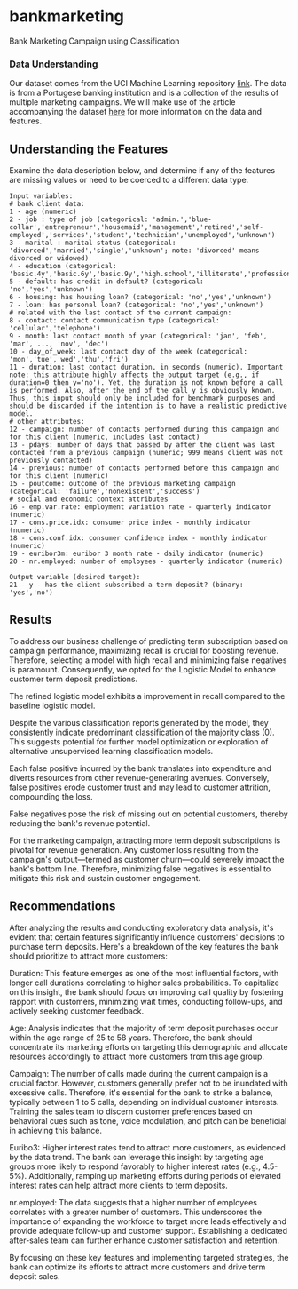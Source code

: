 # bankmarketing
Bank Marketing Campaign using Classification 

### Data Understanding

Our dataset comes from the UCI Machine Learning repository [link](https://archive.ics.uci.edu/ml/datasets/bank+marketing).  The data is from a Portugese banking institution and is a collection of the results of multiple marketing campaigns.  We will make use of the article accompanying the dataset [here](CRISP-DM-BANK.pdf) for more information on the data and features.

## Understanding the Features


Examine the data description below, and determine if any of the features are missing values or need to be coerced to a different data type.


```
Input variables:
# bank client data:
1 - age (numeric)
2 - job : type of job (categorical: 'admin.','blue-collar','entrepreneur','housemaid','management','retired','self-employed','services','student','technician','unemployed','unknown')
3 - marital : marital status (categorical: 'divorced','married','single','unknown'; note: 'divorced' means divorced or widowed)
4 - education (categorical: 'basic.4y','basic.6y','basic.9y','high.school','illiterate','professional.course','university.degree','unknown')
5 - default: has credit in default? (categorical: 'no','yes','unknown')
6 - housing: has housing loan? (categorical: 'no','yes','unknown')
7 - loan: has personal loan? (categorical: 'no','yes','unknown')
# related with the last contact of the current campaign:
8 - contact: contact communication type (categorical: 'cellular','telephone')
9 - month: last contact month of year (categorical: 'jan', 'feb', 'mar', ..., 'nov', 'dec')
10 - day_of_week: last contact day of the week (categorical: 'mon','tue','wed','thu','fri')
11 - duration: last contact duration, in seconds (numeric). Important note: this attribute highly affects the output target (e.g., if duration=0 then y='no'). Yet, the duration is not known before a call is performed. Also, after the end of the call y is obviously known. Thus, this input should only be included for benchmark purposes and should be discarded if the intention is to have a realistic predictive model.
# other attributes:
12 - campaign: number of contacts performed during this campaign and for this client (numeric, includes last contact)
13 - pdays: number of days that passed by after the client was last contacted from a previous campaign (numeric; 999 means client was not previously contacted)
14 - previous: number of contacts performed before this campaign and for this client (numeric)
15 - poutcome: outcome of the previous marketing campaign (categorical: 'failure','nonexistent','success')
# social and economic context attributes
16 - emp.var.rate: employment variation rate - quarterly indicator (numeric)
17 - cons.price.idx: consumer price index - monthly indicator (numeric)
18 - cons.conf.idx: consumer confidence index - monthly indicator (numeric)
19 - euribor3m: euribor 3 month rate - daily indicator (numeric)
20 - nr.employed: number of employees - quarterly indicator (numeric)

Output variable (desired target):
21 - y - has the client subscribed a term deposit? (binary: 'yes','no')
```





## Results


To address our business challenge of predicting term subscription based on campaign performance, maximizing recall is crucial for boosting revenue. Therefore, selecting a model with high recall and minimizing false negatives is paramount. Consequently, we opted for the Logistic Model to enhance customer term deposit predictions.

The refined logistic model exhibits a improvement in recall compared to the baseline logistic model.

Despite the various classification reports generated by the model, they consistently indicate predominant classification of the majority class (0). This suggests potential for further model optimization or exploration of alternative unsupervised learning classification models.

Each false positive incurred by the bank translates into expenditure and diverts resources from other revenue-generating avenues. Conversely, false positives erode customer trust and may lead to customer attrition, compounding the loss.

False negatives pose the risk of missing out on potential customers, thereby reducing the bank's revenue potential.

For the marketing campaign, attracting more term deposit subscriptions is pivotal for revenue generation. Any customer loss resulting from the campaign's output—termed as customer churn—could severely impact the bank's bottom line. Therefore, minimizing false negatives is essential to mitigate this risk and sustain customer engagement.

## Recommendations

After analyzing the results and conducting exploratory data analysis, it's evident that certain features significantly influence customers' decisions to purchase term deposits. Here's a breakdown of the key features the bank should prioritize to attract more customers:

Duration: This feature emerges as one of the most influential factors, with longer call durations correlating to higher sales probabilities. To capitalize on this insight, the bank should focus on improving call quality by fostering rapport with customers, minimizing wait times, conducting follow-ups, and actively seeking customer feedback.

Age: Analysis indicates that the majority of term deposit purchases occur within the age range of 25 to 58 years. Therefore, the bank should concentrate its marketing efforts on targeting this demographic and allocate resources accordingly to attract more customers from this age group.

Campaign: The number of calls made during the current campaign is a crucial factor. However, customers generally prefer not to be inundated with excessive calls. Therefore, it's essential for the bank to strike a balance, typically between 1 to 5 calls, depending on individual customer interests. Training the sales team to discern customer preferences based on behavioral cues such as tone, voice modulation, and pitch can be beneficial in achieving this balance.

Euribo3: Higher interest rates tend to attract more customers, as evidenced by the data trend. The bank can leverage this insight by targeting age groups more likely to respond favorably to higher interest rates (e.g., 4.5-5%). Additionally, ramping up marketing efforts during periods of elevated interest rates can help attract more clients to term deposits.

nr.employed: The data suggests that a higher number of employees correlates with a greater number of customers. This underscores the importance of expanding the workforce to target more leads effectively and provide adequate follow-up and customer support. Establishing a dedicated after-sales team can further enhance customer satisfaction and retention.

By focusing on these key features and implementing targeted strategies, the bank can optimize its efforts to attract more customers and drive term deposit sales.
